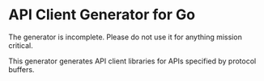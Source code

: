 API Client Generator for Go
===========================

The generator is incomplete. Please do not use it for anything mission critical.

This generator generates API client libraries for APIs specified by protocol buffers.
